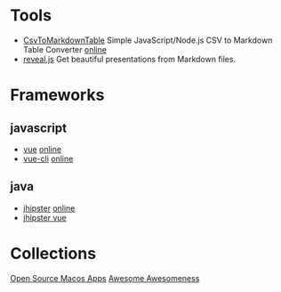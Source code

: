 # Tools
* [CsvToMarkdownTable](/donatj/CsvToMarkdownTable) Simple JavaScript/Node.js CSV to Markdown Table Converter [online](https://donatstudios.com/CsvToMarkdownTable)
* [reveal.js](/webpro/reveal-md) Get beautiful presentations from Markdown files.
# Frameworks
## javascript
* [vue](vuejs/vue) [online](https://vuejs.org/)
* [vue-cli](vuejs/vue-cli) [online](https://cli.vuejs.org/)
## java
* [jhipster](/jhipster/generator-jhipster) [online](https://www.jhipster.tech/)
* [jhipster vue](/jhipster/jhipster-vuejs)


# Collections
[Open Source Macos Apps](/serhii-londar/open-source-mac-os-apps)
[Awesome Awesomeness](/bayandin/awesome-awesomeness)
